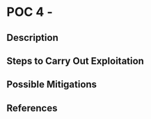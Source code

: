 # POC 4 - 

## Description



## Steps to Carry Out Exploitation



## Possible Mitigations



## References

